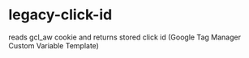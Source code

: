 # legacy-click-id
reads gcl_aw cookie and returns stored click id (Google Tag Manager Custom Variable Template)
